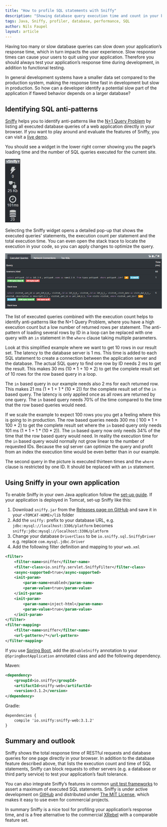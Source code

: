 ```yaml
---
title: "How to profile SQL statements with Sniffy"
description: "Showing database query execution time and count in your browser"
tags: Java, Sniffy, profiler, database, performance, SQL
author: Nils Faupel
layout: article
---
```


Having too many or slow database queries can slow down your application’s response time, which in turn impacts the user experience.
Slow response times can cause your users to quit using your application.
Therefore you should always test your application’s response time during development, in addition to functional testing.

In general development systems have a smaller data set compared to the production system, making the response time fast in development but slow in production.
So how can a developer identify a potential slow part of the application if flawed behavior depends on a larger database?

## Identifying SQL anti-patterns

[Sniffy](http://sniffy.io/) helps you to identify anti-patterns like the [N+1 Query Problem](https://secure.phabricator.com/book/phabcontrib/article/n_plus_one/) by listing all executed database queries of a web application directly in your browser.
If you want to play around and evaluate the features of Sniffy, you can visit a [live demo](http://demo.sniffy.io/owners?lastName=).

You should see a widget in the lower right corner showing you the page’s loading time and the number of SQL queries executed for the current site.

![sniffy-widget](../2017/sniffy-widget.png)

Selecting the Sniffy widget opens a detailed pop-up that shows the executed queries’ statements, the execution count per statement and the total execution time.
You can even open the stack trace to locate the execution in your code, so you can apply changes to optimize the query.

![sniffy-executed-queries](../2017/sniffy-executed-queries.png)

The list of executed queries combined with the execution count helps to identify anti-patterns like the N+1 Query Problem, where you have a high execution count but a low number of returned rows per statement.
The anti-pattern of loading several rows by ID in a loop can be replaced with one query with an `in` statement in the `where` clause taking multiple parameters.

Look at this simplified example where we want to get 10 rows in our result set.
The latency to the database server is 1 ms. This time is added to each SQL statement to create a connection between the application server and the database.
The actual SQL query to find one row by ID needs 2 ms to get the result.
This makes 30 ms (10 * 1 + 10 * 2) to get the complete result set of 10 rows for the row based query in a loop.

The `in` based query in our example needs also 2 ms for each returned row.
This makes 21 ms (1 * 1 + 1 * (10 * 2)) for the complete result set of the `in` based query. The latency is only applied once as all rows are returned by one query.
The `in` based query needs 70% of the time compared to the time that the row based queries would need.

If we scale the example to expect 100 rows you you get a feeling where this is going to in production.
The row based queries needs 300 ms ( 100 * 1 + 100 * 2) to get the complete result set where the `in` based query only needs 101 ms (1 * 1 + 1 * (10 * 2)).
The `in` based query now only needs 34% of the time that the row based query would need.
In reality the execution time for the `in` based query would normally not grow linear to the number of requested IDs.
Because the sql server can optimize the query and profit from an index the execution time would be even better than in our example.

The second query in the picture is executed thirteen times and the `where` clause is restricted by one ID. It should be replaced with an `in` statement.


## Using Sniffy in your own application

To enable Sniffy in your own Java application follow the [set-up guide](http://sniffy.io/docs/latest/#_datasource).
If your application is deployed in Tomcat, set-up Sniffy like this:

1. Download `sniffy.jar` from the [Releases page on GitHub](https://github.com/sniffy/sniffy/releases/latest) and save it in your `<TOMCAT-HOME>/lib` folder
2. Add the `sniffy:` prefix to your database URL, e.g. `jdbc:mysql://localhost:3306/platform` becomes `sniffy:jdbc:mysql://localhost:3306/platform`
3. Change your database `DriverClass` to be `io.sniffy.sql.SniffyDriver` e.g. replace `com.mysql.jdbc.Driver`
4. Add the following filter definition and mapping to your `web.xml`

```xml
<filter>
    <filter-name>sniffer</filter-name>
    <filter-class>io.sniffy.servlet.SniffyFilter</filter-class>
    <async-supported>true</async-supported>
    <init-param>
        <param-name>enabled</param-name>
        <param-value>true</param-value>
    </init-param>
    <init-param>
        <param-name>inject-html</param-name>
        <param-value>true</param-value>
    </init-param>
</filter>
<filter-mapping>
    <filter-name>sniffer</filter-name>
    <url-pattern>/*</url-pattern>
</filter-mapping>
```

If you use [Spring Boot](https://projects.spring.io/spring-boot/), add the `@EnableSniffy` annotation to your `@SpringBootApplication` annotated class and add the following dependency.

Maven:

```xml
<dependency>
    <groupId>io.sniffy</groupId>
    <artifactId>sniffy-web</artifactId>
    <version>3.1.2</version>
</dependency>
```

Gradle:

```
dependencies {
    compile 'io.sniffy:sniffy-web:3.1.2'
}
```

## Summary and outlook

Sniffy shows the total response time of RESTful requests and database queries for one page directly in your browser.
In addition to the database feature described above, that lists the execution count and time of SQL statements, Sniffy can block requests to other servers (e.g. a database or third party service) to test your application’s fault tolerance.

You can also integrate Sniffy’s features in common [unit test frameworks](http://sniffy.io/docs/latest/#_unit_and_component_tests) to assert a maximum of executed SQL statements.
Sniffy is under active development on [GitHub](https://github.com/sniffy/sniffy) and distributed under [The MIT License](https://opensource.org/licenses/MIT), which makes it easy to use even for commercial projects.

In summary Sniffy is a nice tool for profiling your application’s response time, and is a free alternative to the commercial [XRebel](https://zeroturnaround.com/software/xrebel/) with a comparable feature set.
